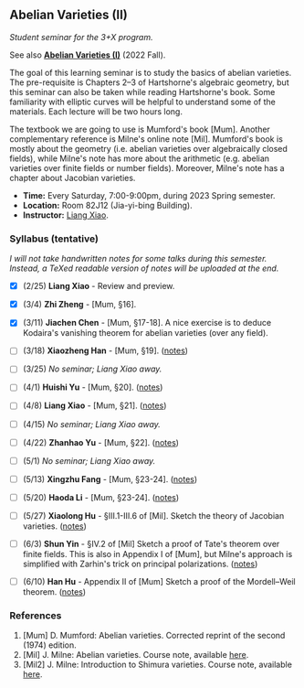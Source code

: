 ## Abelian Varieties (II)

_Student seminar for the 3+X program._

See also [**Abelian Varieties (I)**](https://dai-wenhan.github.io/AV/AV.html) (2022 Fall).

The goal of this learning seminar is to study the basics of abelian varieties. The pre-requisite is Chapters 2–3 of Hartshorne's algebraic geometry, but this seminar can also be taken while reading Hartshorne's book. Some familiarity with elliptic curves will be helpful to understand some of the materials. Each lecture will be two hours long.

The textbook we are going to use is Mumford's book [Mum]. Another complementary reference is Milne's online note [Mil]. Mumford's book is mostly about the geometry (i.e. abelian varieties over algebraically closed fields), while Milne's note has more about the arithmetic (e.g. abelian varieties over finite fields or number fields). Moreover, Milne's note has a chapter about Jacobian varieties.
- **Time:** Every Saturday, 7:00-9:00pm, during 2023 Spring semester.
- **Location:** Room 82J12 (Jia-yi-bing Building).
- **Instructor:** [Liang Xiao](https://bicmr.pku.edu.cn/~lxiao/index.htm).


### Syllabus (tentative)

_I will not take handwritten notes for some talks during this semester. Instead, a TeXed readable version of notes will be uploaded at the end._

- [x] (2/25) **Liang Xiao** - Review and preview. 
- [x] (3/4) **Zhi Zheng** - [Mum, §16]. 
- [x] (3/11) **Jiachen Chen** - [Mum, §17-18]. A nice exercise is to deduce Kodaira's vanishing theorem for abelian varieties (over any field). 
- [ ] (3/18) **Xiaozheng Han** - [Mum, §19]. ([notes](././17.pdf))
- [ ] (3/25) _No seminar; Liang Xiao away._
- [ ] (4/1) **Huishi Yu** - [Mum, §20]. ([notes](././18.pdf))
- [ ] (4/8) **Liang Xiao** - [Mum, §21]. ([notes](././19.pdf))
- [ ] (4/15) _No seminar; Liang Xiao away._
- [ ] (4/22) **Zhanhao Yu** - [Mum, §22]. ([notes](././20.pdf))
- [ ] (5/1) _No seminar; Liang Xiao away._
- [ ] (5/13) **Xingzhu Fang** - [Mum, §23-24]. ([notes](././21.pdf))
- [ ] (5/20) **Haoda Li** - [Mum, §23-24]. ([notes](././22.pdf))
- [ ] (5/27) **Xiaolong Hu** - §III.1-III.6 of [Mil]. Sketch the theory of Jacobian varieties. ([notes](././23.pdf))
- [ ] (6/3) **Shun Yin** - §IV.2 of [Mil] Sketch a proof of Tate's theorem over finite fields. This is also in Appendix I of [Mum], but Milne's approach is simplified with Zarhin's trick on principal polarizations. ([notes](././24.pdf))
- [ ] (6/10) **Han Hu** - Appendix II of [Mum] Sketch a proof of the Mordell–Weil theorem. ([notes](././25.pdf))


### References
1. [Mum] D. Mumford: Abelian varieties. Corrected reprint of the second (1974) edition.
2. [Mil] J. Milne: Abelian varieties. Course note, available [here](https://www.jmilne.org/math/CourseNotes/AV.pdf).
3. [Mil2] J. Milne: Introduction to Shimura varieties. Course note, available [here](https://www.jmilne.org/math/xnotes/svi.pdf).